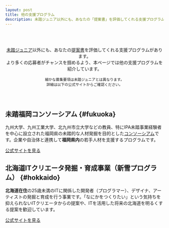 ```yaml
---
layout: post
title: 他の支援プログラム
description: 未踏ジュニア以外にも、あなたの「提案書」を評価してくれる支援プログラムがあります。より多くの応募者がチャンスを掴めるよう、本ページでは他の支援プログラムを紹介しています。
---
```



<p style="text-align:center; padding: 50px 0px 40px; font-size: 99%;">
  <a href='/about'>未踏ジュニア</a>以外にも、あなたの<a href='download'>提案書</a>を評価してくれる支援プログラムがあります。<br class='ignore-sp'>より多くの応募者がチャンスを掴めるよう、本ページでは他の支援プログラムを紹介しています。<br>
  <br>
  <small>細かな募集要項は未踏ジュニアとは異なります。<br class='ignore-pc'>詳細は以下の公式サイトからご確認ください。</small><br>
</p>

## 未踏福岡コンソーシアム {#fukuoka}
九州大学、九州工業大学、北九州市立大学などの教員、特にIPA未踏事業経験者を中心に設立された福岡県の未踏的な人材発掘を目的とした[コンソーシアム](https://ja.wikipedia.org/wiki/%E3%82%B3%E3%83%B3%E3%82%BD%E3%83%BC%E3%82%B7%E3%82%A2%E3%83%A0)です。企業や自治体と連携して<strong>福岡県内</strong>の若手人材を支援するプログラムです。

<a href='https://mitou-fukuoka.org/' class='button'>公式サイトを見る</a>


## 北海道ITクリエータ発掘・育成事業（新雪プログラム）  {#hokkaido}
<strong>北海道在住</strong>の25歳未満のITに関係した開発者（プログラマー）、デザイナ、アーティストの発掘と育成を行う事業です。「なにかをつくりたい」という気持ちを抑えられないITクリエータからの提案や、ITを活用した将来の北海道を明るくする提案を歓迎しています。

<a href='https://shinsetsu.hokkaido.jp/koubo/2023' class='button'>公式サイトを見る</a>

